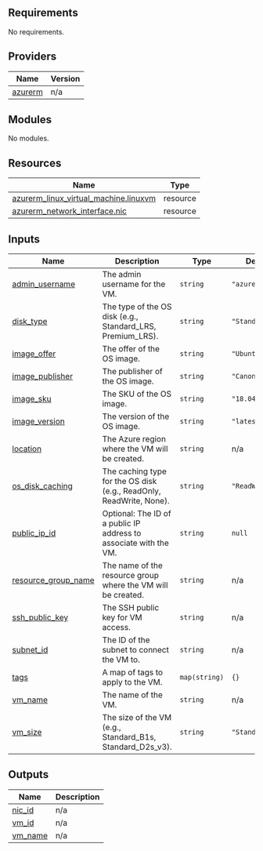 ## Requirements

No requirements.

## Providers

| Name | Version |
|------|---------|
| <a name="provider_azurerm"></a> [azurerm](#provider\_azurerm) | n/a |

## Modules

No modules.

## Resources

| Name | Type |
|------|------|
| [azurerm_linux_virtual_machine.linuxvm](https://registry.terraform.io/providers/hashicorp/azurerm/latest/docs/resources/linux_virtual_machine) | resource |
| [azurerm_network_interface.nic](https://registry.terraform.io/providers/hashicorp/azurerm/latest/docs/resources/network_interface) | resource |

## Inputs

| Name | Description | Type | Default | Required |
|------|-------------|------|---------|:--------:|
| <a name="input_admin_username"></a> [admin\_username](#input\_admin\_username) | The admin username for the VM. | `string` | `"azureuser"` | no |
| <a name="input_disk_type"></a> [disk\_type](#input\_disk\_type) | The type of the OS disk (e.g., Standard\_LRS, Premium\_LRS). | `string` | `"Standard_LRS"` | no |
| <a name="input_image_offer"></a> [image\_offer](#input\_image\_offer) | The offer of the OS image. | `string` | `"UbuntuServer"` | no |
| <a name="input_image_publisher"></a> [image\_publisher](#input\_image\_publisher) | The publisher of the OS image. | `string` | `"Canonical"` | no |
| <a name="input_image_sku"></a> [image\_sku](#input\_image\_sku) | The SKU of the OS image. | `string` | `"18.04-LTS"` | no |
| <a name="input_image_version"></a> [image\_version](#input\_image\_version) | The version of the OS image. | `string` | `"latest"` | no |
| <a name="input_location"></a> [location](#input\_location) | The Azure region where the VM will be created. | `string` | n/a | yes |
| <a name="input_os_disk_caching"></a> [os\_disk\_caching](#input\_os\_disk\_caching) | The caching type for the OS disk (e.g., ReadOnly, ReadWrite, None). | `string` | `"ReadWrite"` | no |
| <a name="input_public_ip_id"></a> [public\_ip\_id](#input\_public\_ip\_id) | Optional: The ID of a public IP address to associate with the VM. | `string` | `null` | no |
| <a name="input_resource_group_name"></a> [resource\_group\_name](#input\_resource\_group\_name) | The name of the resource group where the VM will be created. | `string` | n/a | yes |
| <a name="input_ssh_public_key"></a> [ssh\_public\_key](#input\_ssh\_public\_key) | The SSH public key for VM access. | `string` | n/a | yes |
| <a name="input_subnet_id"></a> [subnet\_id](#input\_subnet\_id) | The ID of the subnet to connect the VM to. | `string` | n/a | yes |
| <a name="input_tags"></a> [tags](#input\_tags) | A map of tags to apply to the VM. | `map(string)` | `{}` | no |
| <a name="input_vm_name"></a> [vm\_name](#input\_vm\_name) | The name of the VM. | `string` | n/a | yes |
| <a name="input_vm_size"></a> [vm\_size](#input\_vm\_size) | The size of the VM (e.g., Standard\_B1s, Standard\_D2s\_v3). | `string` | `"Standard_B1s"` | no |

## Outputs

| Name | Description |
|------|-------------|
| <a name="output_nic_id"></a> [nic\_id](#output\_nic\_id) | n/a |
| <a name="output_vm_id"></a> [vm\_id](#output\_vm\_id) | n/a |
| <a name="output_vm_name"></a> [vm\_name](#output\_vm\_name) | n/a |
